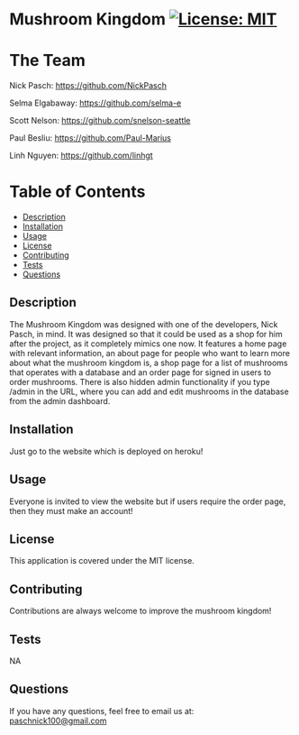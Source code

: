 
# Mushroom Kingdom   [![License: MIT](https://img.shields.io/badge/License-MIT-yellow.svg)](https://opensource.org/licenses/MIT)

# The Team

Nick Pasch: https://github.com/NickPasch

Selma Elgabaway: https://github.com/selma-e

Scott Nelson: https://github.com/snelson-seattle

Paul Besliu: https://github.com/Paul-Marius

Linh Nguyen: https://github.com/linhgt

# Table of Contents

- [Description](#description)
- [Installation](#installation)
- [Usage](#usage)
- [License](#license)
- [Contributing](#contributing)
- [Tests](#tests)
- [Questions](#questions)

## Description
        
The Mushroom Kingdom was designed with one of the developers, Nick Pasch, in mind. It was designed so that it could be used as a shop for him after the project, as it completely mimics one now. It features a home page with relevant information, an about page for people who want to learn more about what the mushroom kingdom is, a shop page for a list of mushrooms that operates with a database and an order page for signed in users to order mushrooms. There is also hidden admin functionality if you type /admin in the URL, where you can add and edit mushrooms in the database from the admin dashboard. 

## Installation 

Just go to the website which is deployed on heroku! 

## Usage

Everyone is invited to view the website but if users require the order page, then they must make an account! 

## License

This application is covered under the MIT license. 

## Contributing

Contributions are always welcome to improve the mushroom kingdom! 

## Tests

NA

## Questions

If you have any questions, feel free to email us at: paschnick100@gmail.com
    
